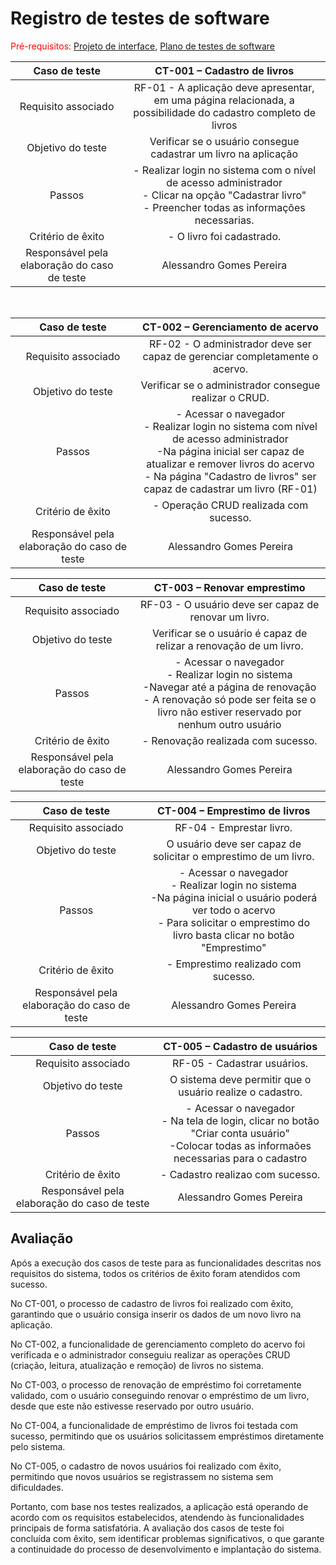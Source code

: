 # Registro de testes de software

<span style="color:red">Pré-requisitos: <a href="04-Projeto-interface.md"> Projeto de interface</a></span>, <a href="07-Plano-testes-software.md"> Plano de testes de software</a>

| **Caso de teste**  | **CT-001 – Cadastro de livros**  |
|:---: |:---: |
| Requisito associado | RF-01 - A aplicação deve apresentar, em uma página relacionada, a possibilidade do cadastro completo de livros |
| Objetivo do teste | Verificar se o usuário consegue cadastrar um livro na aplicação |
| Passos | - Realizar login no sistema com o nível de acesso administrador <br>- Clicar na opção "Cadastrar livro"<br> - Preencher todas as informações necessarias. |
| Critério de êxito | - O livro foi cadastrado. |
| Responsável pela elaboração do caso de teste | Alessandro Gomes Pereira |

<br>

| **Caso de teste**  | **CT-002 – Gerenciamento de acervo**  |
|:---: |:---: |
| Requisito associado | RF-02 - O administrador deve ser capaz de gerenciar completamente o acervo. |
| Objetivo do teste | Verificar se o administrador consegue realizar o CRUD. |
| Passos | - Acessar o navegador <br> - Realizar login no sistema com nível de acesso administrador <br> -Na página inicial ser capaz de atualizar e remover livros do acervo <br> - Na página "Cadastro de livros" ser capaz de cadastrar um livro (RF-01)                                                 |
| Critério de êxito | - Operação CRUD realizada com sucesso. |
| Responsável pela elaboração do caso de teste | Alessandro Gomes Pereira |


| **Caso de teste**  | **CT-003 – Renovar emprestimo**  |
|:---: |:---: |
| Requisito associado | RF-03 - O usuário deve ser capaz de renovar um livro. |
| Objetivo do teste | Verificar se o usuário é capaz de relizar a renovação de um livro. |
| Passos | - Acessar o navegador <br> - Realizar login no sistema <br> -Navegar até a página de renovação <br> - A renovação só pode ser feita se o livro não estiver reservado por nenhum outro usuário                                                                                           |
| Critério de êxito | - Renovação realizada com sucesso. |
| Responsável pela elaboração do caso de teste | Alessandro Gomes Pereira |


| **Caso de teste**  | **CT-004 – Emprestimo de livros**  |
|:---: |:---: |
| Requisito associado | RF-04 - Emprestar livro. |
| Objetivo do teste | O usuário deve ser capaz de solicitar o emprestimo de um livro. |
| Passos | - Acessar o navegador <br> - Realizar login no sistema <br> -Na página inicial o usuário poderá ver todo o acervo <br> - Para solicitar o emprestimo do livro basta clicar no botão "Emprestimo"                                                                                           |
| Critério de êxito | - Emprestimo realizado com sucesso. |
| Responsável pela elaboração do caso de teste | Alessandro Gomes Pereira |



| **Caso de teste**  | **CT-005 – Cadastro de usuários**  |
|:---: |:---: |
| Requisito associado | RF-05 - Cadastrar usuários. |
| Objetivo do teste | O sistema deve permitir que o usuário realize o cadastro. |
| Passos | - Acessar o navegador <br> - Na tela de login, clicar no botão "Criar conta usuário" <br> -Colocar todas as informaões necessarias para o cadastro |
| Critério de êxito | - Cadastro realizao com sucesso.                                                                             |
| Responsável pela elaboração do caso de teste | Alessandro Gomes Pereira |


## Avaliação

Após a execução dos casos de teste para as funcionalidades descritas nos requisitos do sistema, todos os critérios de êxito foram atendidos com sucesso.

No CT-001, o processo de cadastro de livros foi realizado com êxito, garantindo que o usuário consiga inserir os dados de um novo livro na aplicação.

No CT-002, a funcionalidade de gerenciamento completo do acervo foi verificada e o administrador conseguiu realizar as operações CRUD (criação, leitura, atualização e remoção) de livros no sistema.

No CT-003, o processo de renovação de empréstimo foi corretamente validado, com o usuário conseguindo renovar o empréstimo de um livro, desde que este não estivesse reservado por outro usuário.

No CT-004, a funcionalidade de empréstimo de livros foi testada com sucesso, permitindo que os usuários solicitassem empréstimos diretamente pelo sistema.

No CT-005, o cadastro de novos usuários foi realizado com êxito, permitindo que novos usuários se registrassem no sistema sem dificuldades.

Portanto, com base nos testes realizados, a aplicação está operando de acordo com os requisitos estabelecidos, atendendo às funcionalidades principais de forma satisfatória. A avaliação dos casos de teste foi concluída com êxito, sem identificar problemas significativos, o que garante a continuidade do processo de desenvolvimento e implantação do sistema.

